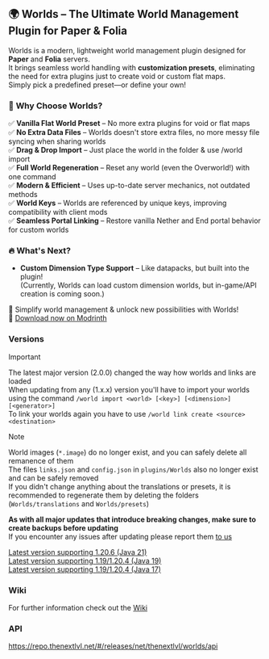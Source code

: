 ## 🌍 **Worlds – The Ultimate World Management Plugin for Paper & Folia**


Worlds is a modern, lightweight world management plugin designed for **Paper** and **Folia** servers.<br>
It brings seamless world handling with **customization presets**, eliminating the need for extra plugins just to create void or custom flat maps.<br>
Simply pick a predefined preset—or define your own!


### 🔹 **Why Choose Worlds?**

✅ **Vanilla Flat World Preset** – No more extra plugins for void or flat maps<br>
✅ **No Extra Data Files** – Worlds doesn't store extra files, no more messy file syncing when sharing worlds<br>
✅ **Drag & Drop Import** – Just place the world in the folder & use /world import<br>
✅ **Full World Regeneration** – Reset any world (even the Overworld!) with one command<br>
✅ **Modern & Efficient** – Uses up-to-date server mechanics, not outdated methods<br>
✅ **World Keys** – Worlds are referenced by unique keys, improving compatibility with client mods<br>
✅ **Seamless Portal Linking** – Restore vanilla Nether and End portal behavior for custom worlds


### 🔥 **What's Next?**

- **Custom Dimension Type Support** – Like datapacks, but built into the plugin!<br>
  (Currently, Worlds can load custom dimension worlds, but in-game/API creation is coming soon.)

🚀 Simplify world management & unlock new possibilities with Worlds!<br>
🔗 [Download now on Modrinth](https://modrinth.com/plugin/worlds-1)

### Versions

> [!IMPORTANT]
> The latest major version (2.0.0) changed the way how worlds and links are loaded<br/>
> When updating from any (1.x.x) version you'll have to import your worlds using the command
> `/world import <world> [<key>] [<dimension>] [<generator>]`<br/>
> To link your worlds again you have to use `/world link create <source> <destination>`

> [!NOTE]
> World images (`*.image`) do no longer exist, and you can safely delete all remanence of them<br/>
> The files `links.json` and `config.json` in `plugins/Worlds` also no longer exist and can be safely removed<br/>
> If you didn't change anything about the translations or presets, it is recommended to regenerate them by deleting the
> folders (`Worlds/translations` and `Worlds/presets`)
>
> **As with all major updates that introduce breaking changes, make sure to create backups before updating**<br/>
> If you encounter any issues after updating please report
> them [to us](https://github.com/TheNextLvl-net/worlds/issues/new/choose)

[Latest version supporting 1.20.6 (Java 21)](https://github.com/TheNextLvl-net/worlds/releases/tag/v1.2.5)<br>
[Latest version supporting 1.19/1.20.4 (Java 19)](https://github.com/TheNextLvl-net/worlds/releases/tag/v1.1.6)<br>
[Latest version supporting 1.19/1.20.4 (Java 17)](https://github.com/TheNextLvl-net/worlds/releases/tag/v1.1.3)<br>

### Wiki

For further information check out the [Wiki](https://thenextlvl.net/docs/worlds)

### API

https://repo.thenextlvl.net/#/releases/net/thenextlvl/worlds/api
